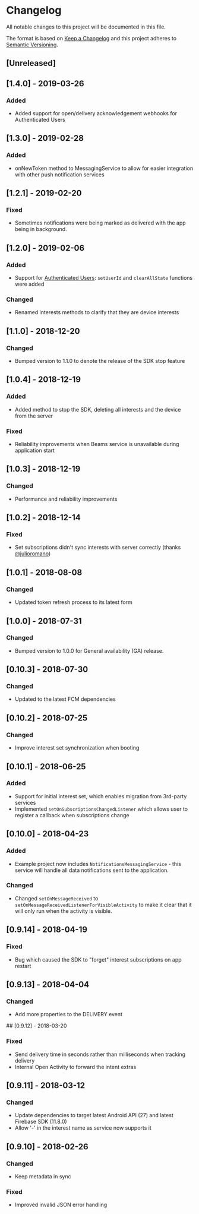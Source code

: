 # Changelog
All notable changes to this project will be documented in this file.

The format is based on [Keep a Changelog](http://keepachangelog.com/en/1.0.0/)
and this project adheres to [Semantic Versioning](http://semver.org/spec/v2.0.0.html).

## [Unreleased]

## [1.4.0] - 2019-03-26

### Added
 - Added support for open/delivery acknowledgement webhooks for Authenticated
   Users

## [1.3.0] - 2019-02-28

### Added
 - onNewToken method to MessagingService to allow for easier integration with
   other push notification services

## [1.2.1] - 2019-02-20

### Fixed
 - Sometimes notifications were being marked as delivered with the app being in background.

## [1.2.0] - 2019-02-06

### Added
 - Support for [Authenticated Users](https://docs.pusher.com/beams/concepts/authenticated-users):
 `setUserId` and `clearAllState` functions were added

### Changed
 - Renamed interests methods to clarify that they are device interests

## [1.1.0] - 2018-12-20

### Changed
 - Bumped version to 1.1.0 to denote the release of the SDK stop feature

## [1.0.4] - 2018-12-19

### Added
 - Added method to stop the SDK, deleting all interests and the device from the server

### Fixed
 - Reliability improvements when Beams service is unavailable during application start

## [1.0.3] - 2018-12-19

### Changed
 - Performance and reliability improvements

## [1.0.2] - 2018-12-14

### Fixed
 - Set subscriptions didn't sync interests with server correctly (thanks [@julioromano](https://github.com/julioromano))

## [1.0.1] - 2018-08-08

### Changed
 - Updated token refresh process to its latest form


## [1.0.0] - 2018-07-31

### Changed
 - Bumped version to 1.0.0 for General availability (GA) release.


## [0.10.3] - 2018-07-30

### Changed
 - Updated to the latest FCM dependencies

## [0.10.2] - 2018-07-25

### Changed
 - Improve interest set synchronization when booting

## [0.10.1] - 2018-06-25

### Added
 - Support for initial interest set, which enables migration from 3rd-party services
 - Implemented `setOnSubscriptionsChangedListener` which allows user to register a callback when subscriptions change
 

## [0.10.0] - 2018-04-23

### Added
 - Example project now includes `NotificationsMessagingService` - this service will handle all
 data notifications sent to the application.

### Changed
 - Changed `setOnMessageReceived` to `setOnMessageReceivedListenerForVisibleActivity` to make it
 clear that it will only run when the activity is visible.

## [0.9.14] - 2018-04-19

### Fixed
 - Bug which caused the SDK to "forget" interest subscriptions on app restart

## [0.9.13] - 2018-04-04

### Changed
 - Add more properties to the DELIVERY event

## [0.9.12] - 2018-03-20

### Fixed
 - Send delivery time in seconds rather than milliseconds when tracking delivery
 - Internal Open Activity to forward the intent extras

## [0.9.11] - 2018-03-12

### Changed
 - Update dependencies to target latest Android API (27) and latest Firebase SDK (11.8.0)
 - Allow '-' in the interest name as service now supports it

## [0.9.10] - 2018-02-26

### Changed
 - Keep metadata in sync

### Fixed
 - Improved invalid JSON error handling
